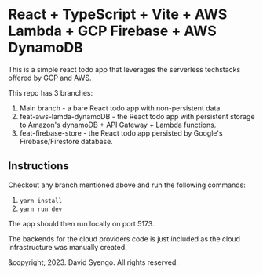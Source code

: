 # React + TypeScript + Vite + AWS Lambda + GCP Firebase + AWS DynamoDB

This is a simple react todo app that leverages the serverless techstacks offered by GCP and AWS.

This repo has 3 branches:
1. Main branch - a bare React todo app with non-persistent data.
2. feat-aws-lamda-dynamoDB - the React todo app with persistent storage to Amazon's dynamoDB + API Gateway + Lambda functions.
3. feat-firebase-store - the React todo app persisted by Google's Firebase/Firestore database.


## Instructions
Checkout any branch mentioned above and run the following commands:
1. ``` yarn install ```
2. ``` yarn run dev ```

The app should then run locally on port 5173.

The backends for the cloud providers code is just included as the cloud infrastructure was manually created.

&copyright; 2023. David Syengo. All rights reserved.
